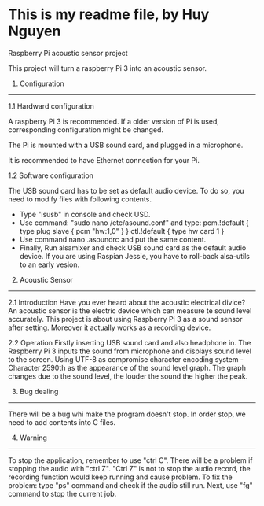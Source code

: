 # This is my readme file, by Huy Nguyen
Raspberry Pi acoustic sensor project

This project will turn a raspberry Pi 3 into an acoustic sensor.


1. Configuration
-----------------

1.1 Hardward configuration

A raspberry Pi 3 is recommended. If a older version of Pi is used, corresponding configuration might be changed.

The Pi is mounted with a USB sound card, and plugged in a microphone.

It is recommended to have Ethernet connection for your Pi.

1.2 Software configuration

The USB sound card has to be set as default audio device. To do so, you need to modify files with following contents.
- Type "lsusb" in console and check USD.
- Use command: "sudo nano /etc/asound.conf" and type:
	pcm.!default {
		type plug
		slave {
			pcm "hw:1,0"
		}
	}
	ctl.!default {
	type hw
	card 1
	}
- Use command nano .asoundrc and put the same content.
- Finally, Run alsamixer and check USB sound card as the default audio device.
If you are using Raspian Jessie, you have to roll-back alsa-utils to an early vesion.

2. Acoustic Sensor
-------------------

2.1 Introduction
Have you ever heard about the acoustic electrical divice? 
An acoustic sensor is the electric device which can measure te sound level accurately. This project is about using Raspberry Pi 3 as a 
sound sensor after setting. Moreover it actually works as a recording device.

2.2 Operation
Firstly inserting USB sound card and also headphone in. The Raspberry Pi 3 inputs the sound from microphone and displays sound level to the screen.
Using UTF-8 as compromise character encoding system - Character 2590th as the appearance of the sound level graph.
The graph changes due to the sound level, the louder the sound the higher the peak.

3. Bug dealing
--------------
There will be a bug whi make the program doesn't stop. In order stop, we need to add contents into C files.

4. Warning
----------
To stop the application, remember to use "ctrl C". There will be a problem if stopping the audio with "ctrl Z".
"Ctrl Z" is not to stop the audio record, the recording function would keep running and cause problem.
To fix the problem: type "ps" command and check if the audio still run.
Next, use "fg" command to stop the current job.

 

